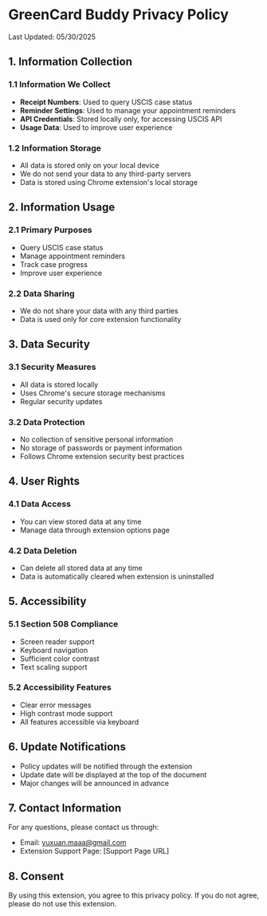 # GreenCard Buddy Privacy Policy

Last Updated: 05/30/2025

## 1. Information Collection

### 1.1 Information We Collect
- **Receipt Numbers**: Used to query USCIS case status
- **Reminder Settings**: Used to manage your appointment reminders
- **API Credentials**: Stored locally only, for accessing USCIS API
- **Usage Data**: Used to improve user experience

### 1.2 Information Storage
- All data is stored only on your local device
- We do not send your data to any third-party servers
- Data is stored using Chrome extension's local storage

## 2. Information Usage

### 2.1 Primary Purposes
- Query USCIS case status
- Manage appointment reminders
- Track case progress
- Improve user experience

### 2.2 Data Sharing
- We do not share your data with any third parties
- Data is used only for core extension functionality

## 3. Data Security

### 3.1 Security Measures
- All data is stored locally
- Uses Chrome's secure storage mechanisms
- Regular security updates

### 3.2 Data Protection
- No collection of sensitive personal information
- No storage of passwords or payment information
- Follows Chrome extension security best practices

## 4. User Rights

### 4.1 Data Access
- You can view stored data at any time
- Manage data through extension options page

### 4.2 Data Deletion
- Can delete all stored data at any time
- Data is automatically cleared when extension is uninstalled

## 5. Accessibility

### 5.1 Section 508 Compliance
- Screen reader support
- Keyboard navigation
- Sufficient color contrast
- Text scaling support

### 5.2 Accessibility Features
- Clear error messages
- High contrast mode support
- All features accessible via keyboard

## 6. Update Notifications

- Policy updates will be notified through the extension
- Update date will be displayed at the top of the document
- Major changes will be announced in advance

## 7. Contact Information

For any questions, please contact us through:
- Email: yuxuan.maaa@gmail.com
- Extension Support Page: [Support Page URL]

## 8. Consent

By using this extension, you agree to this privacy policy. If you do not agree, please do not use this extension. 
